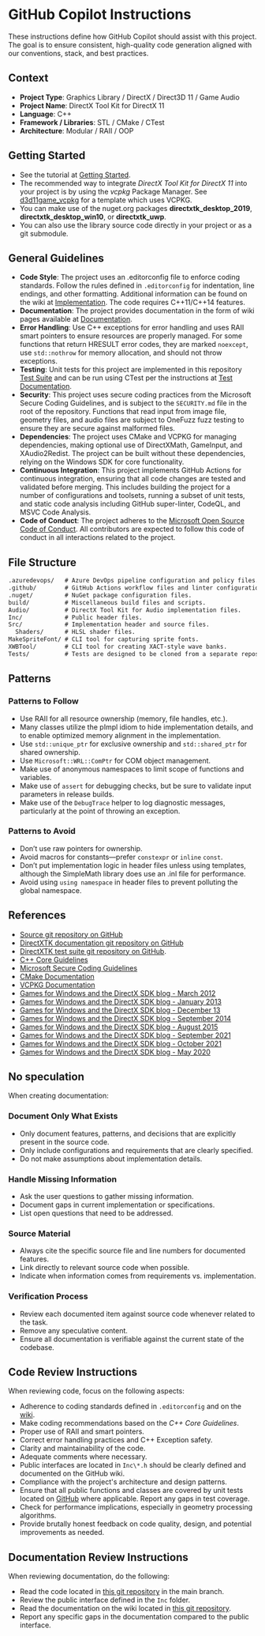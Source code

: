 # GitHub Copilot Instructions

These instructions define how GitHub Copilot should assist with this project. The goal is to ensure consistent, high-quality code generation aligned with our conventions, stack, and best practices.

## Context

- **Project Type**: Graphics Library / DirectX / Direct3D 11 / Game Audio
- **Project Name**: DirectX Tool Kit for DirectX 11
- **Language**: C++
- **Framework / Libraries**: STL / CMake / CTest
- **Architecture**: Modular / RAII / OOP

## Getting Started

- See the tutorial at [Getting Started](https://github.com/microsoft/DirectXTK/wiki/Getting-Started).
- The recommended way to integrate *DirectX Tool Kit for DirectX 11* into your project is by using the *vcpkg* Package Manager. See [d3d11game_vcpkg](https://github.com/walbourn/directx-vs-templates/tree/main/d3d11game_vcpkg) for a template which uses VCPKG.
- You can make use of the nuget.org packages **directxtk_desktop_2019**, **directxtk_desktop_win10**, or **directxtk_uwp**.
- You can also use the library source code directly in your project or as a git submodule.

## General Guidelines

- **Code Style**: The project uses an .editorconfig file to enforce coding standards. Follow the rules defined in `.editorconfig` for indentation, line endings, and other formatting. Additional information can be found on the wiki at [Implementation](https://github.com/microsoft/DirectXTK/wiki/Implementation). The code requires C++11/C++14 features.
- **Documentation**: The project provides documentation in the form of wiki pages available at [Documentation](https://github.com/microsoft/DirectXTK/wiki/).
- **Error Handling**: Use C++ exceptions for error handling and uses RAII smart pointers to ensure resources are properly managed. For some functions that return HRESULT error codes, they are marked `noexcept`, use `std::nothrow` for memory allocation, and should not throw exceptions.
- **Testing**: Unit tests for this project are implemented in this repository [Test Suite](https://github.com/walbourn/directxtktest/) and can be run using CTest per the instructions at [Test Documentation](https://github.com/walbourn/directxtktest/wiki).
- **Security**: This project uses secure coding practices from the Microsoft Secure Coding Guidelines, and is subject to the `SECURITY.md` file in the root of the repository. Functions that read input from image file, geometry files, and audio files are subject to OneFuzz fuzz testing to ensure they are secure against malformed files.
- **Dependencies**: The project uses CMake and VCPKG for managing dependencies, making optional use of DirectXMath, GameInput, and XAudio2Redist. The project can be built without these dependencies, relying on the Windows SDK for core functionality.
- **Continuous Integration**: This project implements GitHub Actions for continuous integration, ensuring that all code changes are tested and validated before merging. This includes building the project for a number of configurations and toolsets, running a subset of unit tests, and static code analysis including GitHub super-linter, CodeQL, and MSVC Code Analysis.
- **Code of Conduct**: The project adheres to the [Microsoft Open Source Code of Conduct](https://opensource.microsoft.com/codeofconduct/). All contributors are expected to follow this code of conduct in all interactions related to the project.

## File Structure

```txt
.azuredevops/   # Azure DevOps pipeline configuration and policy files.
.github/        # GitHub Actions workflow files and linter configuration files.
.nuget/         # NuGet package configuration files.
build/          # Miscellaneous build files and scripts.
Audio/          # DirectX Tool Kit for Audio implementation files.
Inc/            # Public header files.
Src/            # Implementation header and source files.
  Shaders/      # HLSL shader files.
MakeSpriteFont/ # CLI tool for capturing sprite fonts.
XWBTool/        # CLI tool for creating XACT-style wave banks.
Tests/          # Tests are designed to be cloned from a separate repository at this location.
```

## Patterns

### Patterns to Follow

- Use RAII for all resource ownership (memory, file handles, etc.).
- Many classes utilize the pImpl idiom to hide implementation details, and to enable optimized memory alignment in the implementation.
- Use `std::unique_ptr` for exclusive ownership and `std::shared_ptr` for shared ownership.
- Use `Microsoft::WRL::ComPtr` for COM object management.
- Make use of anonymous namespaces to limit scope of functions and variables.
- Make use of `assert` for debugging checks, but be sure to validate input parameters in release builds.
- Make use of the `DebugTrace` helper to log diagnostic messages, particularly at the point of throwing an exception.

### Patterns to Avoid

- Don’t use raw pointers for ownership.
- Avoid macros for constants—prefer `constexpr` or `inline` `const`.
- Don’t put implementation logic in header files unless using templates, although the SimpleMath library does use an .inl file for performance.
- Avoid using `using namespace` in header files to prevent polluting the global namespace.

## References

- [Source git repository on GitHub](https://github.com/microsoft/DirectXTK.git)
- [DirectXTK documentation git repository on GitHub](https://github.com/microsoft/DirectXTK.wiki.git)
- [DirectXTK test suite git repository on GitHub](https://github.com/walbourn/directxtktest.wiki.git).
- [C++ Core Guidelines](https://isocpp.github.io/CppCoreGuidelines/CppCoreGuidelines)
- [Microsoft Secure Coding Guidelines](https://learn.microsoft.com/en-us/security/develop/secure-coding-guidelines)
- [CMake Documentation](https://cmake.org/documentation/)
- [VCPKG Documentation](https://learn.microsoft.com/vcpkg/)
- [Games for Windows and the DirectX SDK blog - March 2012](https://walbourn.github.io/directxtk/)
- [Games for Windows and the DirectX SDK blog - January 2013](https://walbourn.github.io/directxtk-update/)
- [Games for Windows and the DirectX SDK blog - December 13](https://walbourn.github.io/directx-tool-kit-for-audio/)
- [Games for Windows and the DirectX SDK blog - September 2014](https://walbourn.github.io/directx-tool-kit-now-with-gamepads/)
- [Games for Windows and the DirectX SDK blog - August 2015](https://walbourn.github.io/directx-tool-kit-keyboard-and-mouse-support/)
- [Games for Windows and the DirectX SDK blog - September 2021](https://walbourn.github.io/latest-news-on-directx-tool-kit/)
- [Games for Windows and the DirectX SDK blog - October 2021](https://walbourn.github.io/directx-tool-kit-vertex-skinning-update/)
- [Games for Windows and the DirectX SDK blog - May 2020](https://walbourn.github.io/directx-tool-kit-for-audio-updates-and-a-direct3d-9-footnote/)

## No speculation

When creating documentation:

### Document Only What Exists

- Only document features, patterns, and decisions that are explicitly present in the source code.
- Only include configurations and requirements that are clearly specified.
- Do not make assumptions about implementation details.

### Handle Missing Information

- Ask the user questions to gather missing information.
- Document gaps in current implementation or specifications.
- List open questions that need to be addressed.

### Source Material

- Always cite the specific source file and line numbers for documented features.
- Link directly to relevant source code when possible.
- Indicate when information comes from requirements vs. implementation.

### Verification Process

- Review each documented item against source code whenever related to the task.
- Remove any speculative content.
- Ensure all documentation is verifiable against the current state of the codebase.

## Code Review Instructions

When reviewing code, focus on the following aspects:

- Adherence to coding standards defined in `.editorconfig` and on the [wiki](https://github.com/microsoft/DirectXTK/wiki/Implementation).
- Make coding recommendations based on the *C++ Core Guidelines*.
- Proper use of RAII and smart pointers.
- Correct error handling practices and C++ Exception safety.
- Clarity and maintainability of the code.
- Adequate comments where necessary.
- Public interfaces are located in `Inc\*.h` should be clearly defined and documented on the GitHub wiki.
- Compliance with the project's architecture and design patterns.
- Ensure that all public functions and classes are covered by unit tests located on [GitHub](https://github.com/walbourn/directxtktest.git) where applicable. Report any gaps in test coverage.
- Check for performance implications, especially in geometry processing algorithms.
- Provide brutally honest feedback on code quality, design, and potential improvements as needed.

## Documentation Review Instructions

When reviewing documentation, do the following:

- Read the code located in [this git repository](https://github.com/microsoft/DirectXTK.git) in the main branch.
- Review the public interface defined in the `Inc` folder.
- Read the documentation on the wiki located in [this git repository](https://github.com/microsoft/DirectXTK.wiki.git).
- Report any specific gaps in the documentation compared to the public interface.
